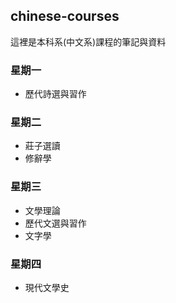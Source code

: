## chinese-courses
這裡是本科系(中文系)課程的筆記與資料
### 星期一
- 歷代詩選與習作
### 星期二
- 莊子選讀
- 修辭學
### 星期三
- 文學理論
- 歷代文選與習作
- 文字學
### 星期四
- 現代文學史

